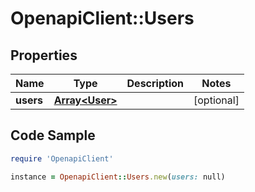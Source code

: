 # OpenapiClient::Users

## Properties

Name | Type | Description | Notes
------------ | ------------- | ------------- | -------------
**users** | [**Array&lt;User&gt;**](User.md) |  | [optional] 

## Code Sample

```ruby
require 'OpenapiClient'

instance = OpenapiClient::Users.new(users: null)
```


